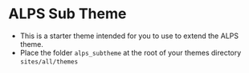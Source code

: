 # ALPS Sub Theme

- This is a starter theme intended for you to use to extend the ALPS theme.
- Place the folder `alps_subtheme` at the root of your themes directory `sites/all/themes`